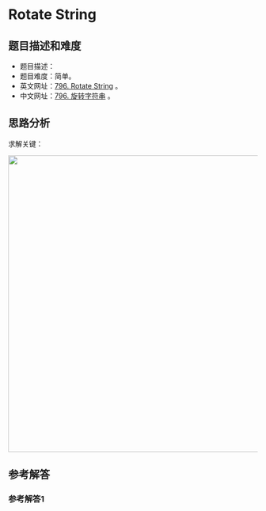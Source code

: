 # Rotate String

## 题目描述和难度
+ 题目描述：
+ 题目难度：简单。
+ 英文网址：[796. Rotate String](https://leetcode.com/problems/rotate-string/description/)  。
+ 中文网址：[796. 旋转字符串](https://leetcode-cn.com/problems/rotate-string/description/)  。
## 思路分析
求解关键：

<img src="https://liweiwei1419.github.io/images/leetcode-solution/" width="600">

## 参考解答
### 参考解答1

```java

```